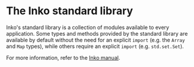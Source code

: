 # The Inko standard library

Inko's standard library is a collection of modules available to every
application. Some types and methods provided by the standard library are
available by default without the need for an explicit `import` (e.g. the `Array`
and `Map` types), while others require an explicit `import` (e.g.
`std.set.Set`).

For more information, refer to the [Inko
manual](https://docs.inko-lang.org/manual/latest/).
